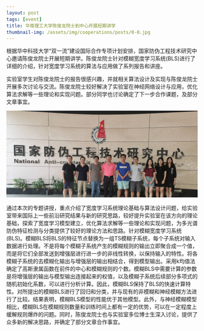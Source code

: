 ```yaml
---
layout: post
tags: [event]
title: 华南理工大学陈俊龙院士到中心开展短期讲学
thumbnail-img: /assets/img/cooperations/posts/0-0.jpg
---
```


根据华中科技大学“双一流”建设国际合作专项计划安排，国家防伪工程技术研究中心邀请陈俊龙院士开展短期讲学。陈俊龙院士针对模糊宽度学习系统(BLS)进行了详细的介绍，针对宽度学习系统的算法与应用做了系列报告和讲座。

实验室学生对陈俊龙院士的报告很感兴趣，并就相关算法设计及实现与陈俊龙院士开展多次讨论与交流。陈俊龙院士较好解决了实验室在神经网络设计与应用，优化算法求解等一些理论和实现问题。部分同学也讨论确定了下一步合作课题，及部分文章事宜。

<div style="text-align: center;">
    <img src="/assets/img/cooperations/posts/0-0.jpg">
</div>

通过本次的专题讲授，重点介绍了宽度学习系统理论基础与算法设计问题，给实验室带来国际上一些前沿研究结果与新的研究思路，较好提升实验室在该方向的理论基础，探索了宽度学习模型建立，优化算法求解等一些理论和实现问题，为多光谱防伪特征检测与分类提供了较好的理论方法和思路。针对模糊宽度学习系统(BLS)。模糊BLS将BLS的特征节点替换为一组TS模糊子系统，每个子系统对输入数据进行处理。不是将每个模糊子系统产生的模糊规则的输出立即聚合成一个值，而是将它们全部发送到增强层进行进一步的非线性转换，以保持输入的特性。将各模糊子系统的去模糊化输出与增强层的输出相结合，得到模型输出。采用k均值法确定了高斯隶属函数在前件的中心和模糊规则的个数。模糊BLS中需要计算的参数是将增强层的输出与模型输出连接起来的权值，以及模糊子系统后续部分多项式的随机初始化系数，可以进行分析计算。因此，模糊BLS保持了BLS的快速计算特性。对所提出的模糊BLS进行了回归和分类，并与现有的非模糊和神经模糊方法进行了比较。结果表明，模糊BLS模型的性能优于其他模型。此外，与神经模糊模型相比，模糊BLS在模糊规则数量和训练时间上都有一定的优势，可以在一定程度上缓解规则爆炸的问题。同时，陈俊龙院士也与实验室多位博士生深入讨论，提供了众多新的解决思路，并确定了部分文章合作事宜。
